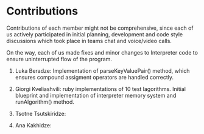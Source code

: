 # Contributions

Contributions of each member might not be comprehensive, since each of us actively participated in initial planning, development and code style discussions which took place in teams chat and voice/video calls.

On the way, each of us made fixes and minor changes to Interpreter code to ensure uninterrupted flow of the program.

1. Luka Beradze:
   Implementation of parseKeyValuePair() method, which ensures compound assigment operators are handled correctly.
3. Giorgi Kveliashvili:
   ruby implementations of 10 test lagorithms.
   Initial blueprint and implementation of interpreter memory system and runAlgorithm() method.
5. Tsotne Tsutskiridze:
   
7. Ana Kakhidze:
   
